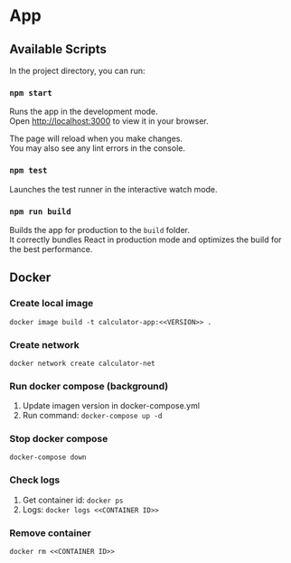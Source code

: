 # App

## Available Scripts

In the project directory, you can run:

### `npm start`

Runs the app in the development mode.\
Open [http://localhost:3000](http://localhost:3000) to view it in your browser.

The page will reload when you make changes.\
You may also see any lint errors in the console.

### `npm test`

Launches the test runner in the interactive watch mode.

### `npm run build`

Builds the app for production to the `build` folder.\
It correctly bundles React in production mode and optimizes the build for the best performance.

## Docker

### Create local image
`docker image build -t calculator-app:<<VERSION>> .`

### Create network
`docker network create calculator-net`

### Run docker compose (background)
1. Update imagen version in docker-compose.yml
2. Run command:
`docker-compose up -d`

### Stop docker compose
`docker-compose down`

### Check logs
1. Get container id:
`docker ps`
2. Logs:
`docker logs <<CONTAINER ID>>`

### Remove container
`docker rm <<CONTAINER ID>>`

